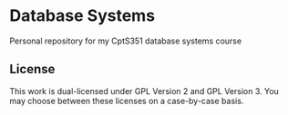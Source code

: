 # Database Systems
Personal repository for my CptS351 database systems course

## License
This work is dual-licensed under GPL Version 2 and GPL Version 3. You may choose between these licenses on a case-by-case basis.

